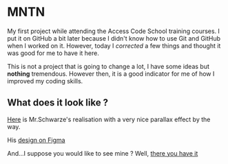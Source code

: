 # MNTN
My first project while attending the Access Code School training courses.
I put it on GitHub a bit later because I didn't know how to use Git and GitHub when I worked on it. However, today I *corrected* a few things and thought it was good for me to have it here.

This is not a project that is going to change a lot, I have some ideas but **nothing** tremendous. However then, it is a good indicator for me of how I improved my coding skills.

## What does it look like ?

[Here](https://mntn.krystonschwarze.com/) is Mr.Schwarze's realisation with a very nice parallax effect by the way. 

His [design on Figma](https://www.figma.com/community/file/788675347108478517)

And...I suppose you would like to see mine ? Well, [there you have it](https://www.figma.com/community/file/788675347108478517)
